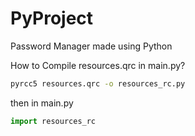 # PyProject

Password Manager made using Python

How to Compile resources.qrc in main.py?

```bash
pyrcc5 resources.qrc -o resources_rc.py
```
then in main.py
```python
import resources_rc
```
